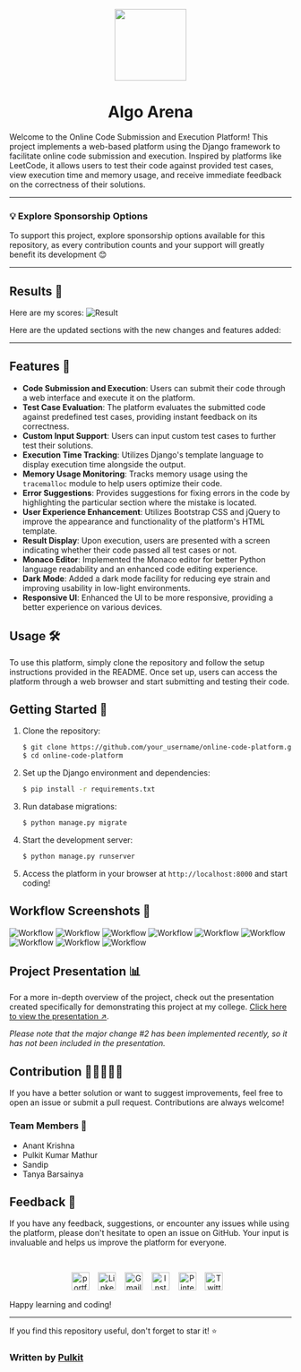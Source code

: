 <p align="center">
  <a href="https://github.com/Pulkit1822/Algo-Arena">
    <img src="https://github.com/Pulkit1822/Algo-Arena/blob/main/Workflows/logo.png" height="128">
  </a>
  <h1 align="center">Algo Arena</h1>
</p>


Welcome to the Online Code Submission and Execution Platform! This project implements a web-based platform using the Django framework to facilitate online code submission and execution. Inspired by platforms like LeetCode, it allows users to test their code against provided test cases, view execution time and memory usage, and receive immediate feedback on the correctness of their solutions.

---

### 💡 Explore Sponsorship Options

To support this project, explore sponsorship options available for this repository, as every contribution counts and your support will greatly benefit its development 😊


---


## Results 📝

Here are my scores:
![Result](https://github.com/Pulkit1822/Algo-Arena/blob/main/result.png)

Here are the updated sections with the new changes and features added:

---

## Features 🚀

- **Code Submission and Execution**: Users can submit their code through a web interface and execute it on the platform.
- **Test Case Evaluation**: The platform evaluates the submitted code against predefined test cases, providing instant feedback on its correctness.
- **Custom Input Support**: Users can input custom test cases to further test their solutions.
- **Execution Time Tracking**: Utilizes Django's template language to display execution time alongside the output.
- **Memory Usage Monitoring**: Tracks memory usage using the `tracemalloc` module to help users optimize their code.
- **Error Suggestions**: Provides suggestions for fixing errors in the code by highlighting the particular section where the mistake is located.
- **User Experience Enhancement**: Utilizes Bootstrap CSS and jQuery to improve the appearance and functionality of the platform's HTML template.
- **Result Display**: Upon execution, users are presented with a screen indicating whether their code passed all test cases or not.
- **Monaco Editor**: Implemented the Monaco editor for better Python language readability and an enhanced code editing experience.
- **Dark Mode**: Added a dark mode facility for reducing eye strain and improving usability in low-light environments.
- **Responsive UI**: Enhanced the UI to be more responsive, providing a better experience on various devices.


## Usage 🛠️

To use this platform, simply clone the repository and follow the setup instructions provided in the README. Once set up, users can access the platform through a web browser and start submitting and testing their code.

## Getting Started 🏁

1. Clone the repository:

    ```bash
    $ git clone https://github.com/your_username/online-code-platform.git
    $ cd online-code-platform
    ```

2. Set up the Django environment and dependencies:

    ```bash
    $ pip install -r requirements.txt
    ```

3. Run database migrations:

    ```bash
    $ python manage.py migrate
    ```

4. Start the development server:

    ```bash
    $ python manage.py runserver
    ```

5. Access the platform in your browser at `http://localhost:8000` and start coding!

## Workflow Screenshots 📸

![Workflow](https://github.com/Pulkit1822/Algo-Arena/blob/main/Workflows/Screenshot%202024-04-15%20at%201.46.51%E2%80%AFAM.png)
![Workflow](https://github.com/Pulkit1822/Algo-Arena/blob/main/Workflows/Screenshot%202024-04-15%20at%201.46.57%E2%80%AFAM.png)
![Workflow](https://github.com/Pulkit1822/Algo-Arena/blob/main/Workflows/Screenshot%202024-04-15%20at%201.47.04%E2%80%AFAM.png)
![Workflow](https://github.com/Pulkit1822/Algo-Arena/blob/main/Workflows/Screenshot%202024-04-15%20at%201.47.34%E2%80%AFAM.png)
![Workflow](https://github.com/Pulkit1822/Algo-Arena/blob/main/Workflows/Screenshot%202024-04-15%20at%201.47.41%E2%80%AFAM.png)
![Workflow](https://github.com/Pulkit1822/Algo-Arena/blob/main/Workflows/light%20mode.png)
![Workflow](https://github.com/Pulkit1822/Algo-Arena/blob/main/Workflows/dark%20mode.png)
![Workflow](https://github.com/Pulkit1822/Algo-Arena/blob/main/Workflows/wrong%20answer%20page.png)
![Workflow](https://github.com/Pulkit1822/Algo-Arena/blob/main/Workflows/correct%20answer%20page.png)


## Project Presentation 📊

For a more in-depth overview of the project, check out the presentation created specifically for demonstrating this project at my college. 
[Click here to view the presentation ↗️](https://github.com/Pulkit1822/Algo-Arena/blob/main/PROJECT%20EXHIBITION%20Final%20Review%20Grp%20no.%20-203.pdf). 

*Please note that the major change #2 has been implemented recently, so it has not been included in the presentation.*

## Contribution 🫱🏻‍🫲🏼👥

If you have a better solution or want to suggest improvements, feel free to open an issue or submit a pull request. Contributions are always welcome!

### Team Members 👥

- Anant Krishna
- Pulkit Kumar Mathur
- Sandip 
- Tanya Barsainya

## Feedback 📝

If you have any feedback, suggestions, or encounter any issues while using the platform, please don't hesitate to open an issue on GitHub. Your input is invaluable and helps us improve the platform for everyone.

<br/>
<p align="center">
  <a href="https://pulkitmathur.tech/"><img src="https://github.com/Pulkit1822/Pulkit1822/blob/main/animated-icons/pic.jpeg" alt="portfolio" width="32"></a>&nbsp;&nbsp;&nbsp;
  <a href="https://www.linkedin.com/in/pulkitkmathur/"><img src="https://github.com/TheDudeThatCode/TheDudeThatCode/blob/master/Assets/Linkedin.svg" alt="Linkedin Logo" width="32"></a>&nbsp;&nbsp;&nbsp;
  <a href="mailto:pulkitmathur.me@gmail.com"><img src="https://github.com/TheDudeThatCode/TheDudeThatCode/blob/master/Assets/Gmail.svg" alt="Gmail logo" height="32"></a>&nbsp;&nbsp;&nbsp;
  <a href="https://www.instagram.com/pulkitkumarmathur/"><img src="https://github.com/TheDudeThatCode/TheDudeThatCode/blob/master/Assets/Instagram.svg" alt="Instagram Logo" width="32"></a>&nbsp;&nbsp;&nbsp;
  <a href="https://in.pinterest.com/pulkitkumarmathur/"><img src="https://upload.wikimedia.org/wikipedia/commons/0/08/Pinterest-logo.png?20160129083321" alt="Pinterest Logo" width="32"></a>&nbsp;&nbsp;&nbsp;
  <a href="https://twitter.com/pulkitkmathur"><img src="https://upload.wikimedia.org/wikipedia/commons/5/57/X_logo_2023_%28white%29.png" alt="Twitter Logo" width="32"></a>&nbsp;&nbsp;&nbsp;
</p>

Happy learning and coding!


---

If you find this repository useful, don't forget to star it! ⭐️

### Written by [Pulkit](https://github.com/Pulkit1822)